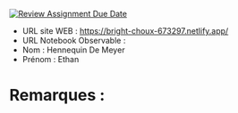 [![Review Assignment Due Date](https://classroom.github.com/assets/deadline-readme-button-22041afd0340ce965d47ae6ef1cefeee28c7c493a6346c4f15d667ab976d596c.svg)](https://classroom.github.com/a/1RwtDiXe)
- URL site WEB : https://bright-choux-673297.netlify.app/
- URL Notebook Observable : 
- Nom : Hennequin De Meyer
- Prénom : Ethan

# Remarques :

